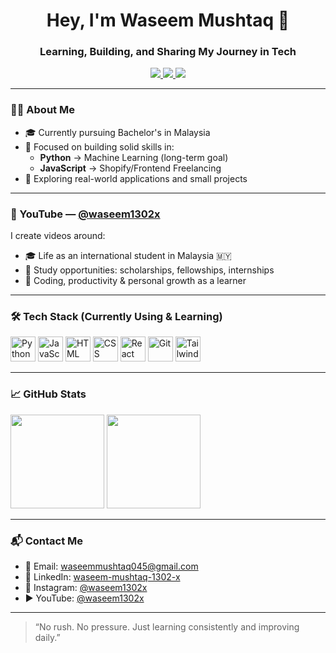 <h1 align="center">Hey, I'm Waseem Mushtaq 👋</h1>
<h3 align="center">Learning, Building, and Sharing My Journey in Tech</h3>

<p align="center">
  <a href="https://www.youtube.com/@waseem1302x" target="_blank">
    <img src="https://img.shields.io/badge/Youtube-%23FF0000.svg?&style=for-the-badge&logo=Youtube&logoColor=white" />
  </a>
  <a href="https://linkedin.com/in/waseem-mushtaq-1302-x/" target="_blank">
    <img src="https://img.shields.io/badge/LinkedIn-%230077B5.svg?&style=for-the-badge&logo=linkedin&logoColor=white" />
  </a>
  <a href="https://instagram.com/waseem1302x" target="_blank">
    <img src="https://img.shields.io/badge/Instagram-%23E4405F.svg?&style=for-the-badge&logo=instagram&logoColor=white" />
  </a>
</p>

---

### 👨‍💻 About Me

- 🎓 Currently pursuing Bachelor's in Malaysia  
- 🧠 Focused on building solid skills in:
  - **Python** → Machine Learning (long-term goal)
  - **JavaScript** → Shopify/Frontend Freelancing
- 🧩 Exploring real-world applications and small projects

---

### 🎥 YouTube — [@waseem1302x](https://www.youtube.com/@waseem1302x)

I create videos around:
- 🎓 Life as an international student in Malaysia 🇲🇾
- 📢 Study opportunities: scholarships, fellowships, internships
- 🧠 Coding, productivity & personal growth as a learner

---

### 🛠️ Tech Stack (Currently Using & Learning)

<p align="left">
  <img src="https://cdn.jsdelivr.net/gh/devicons/devicon/icons/python/python-original.svg" width="40" title="Python"/>
  <img src="https://cdn.jsdelivr.net/gh/devicons/devicon/icons/javascript/javascript-original.svg" width="40" title="JavaScript"/>
  <img src="https://cdn.jsdelivr.net/gh/devicons/devicon/icons/html5/html5-original.svg" width="40" title="HTML"/>
  <img src="https://cdn.jsdelivr.net/gh/devicons/devicon/icons/css3/css3-original.svg" width="40" title="CSS"/>
  <img src="https://cdn.jsdelivr.net/gh/devicons/devicon/icons/react/react-original.svg" width="40" title="React"/>
  <img src="https://cdn.jsdelivr.net/gh/devicons/devicon/icons/git/git-original.svg" width="40" title="Git"/>
  <img src="https://www.vectorlogo.zone/logos/tailwindcss/tailwindcss-icon.svg" width="40" title="Tailwind CSS"/>
</p>

---

### 📈 GitHub Stats

<p align="left">
  <img src="https://github-readme-stats.vercel.app/api?username=waseem1302-x&show_icons=true&theme=default" height="150"/>
  <img src="https://github-readme-stats.vercel.app/api/top-langs/?username=waseem1302-x&layout=compact" height="150"/>
</p>

---

### 📬 Contact Me

- 📧 Email: [waseemmushtaq045@gmail.com](mailto:waseemmushtaq045@gmail.com)
- 🔗 LinkedIn: [waseem-mushtaq-1302-x](https://www.linkedin.com/in/waseem-mushtaq-1302-x/)
- 📸 Instagram: [@waseem1302x](https://instagram.com/waseem1302x)
- ▶️ YouTube: [@waseem1302x](https://www.youtube.com/@waseem1302x)

---

> “No rush. No pressure. Just learning consistently and improving daily.”
